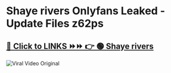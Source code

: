 
 # Shaye rivers Onlyfans Leaked - Update Files z62ps

## <h2><a href="https://clipsfans.com/Shaye_rivers&ref=git">🔗 Click to LINKS ⏩⏩ 👉 🟢 Shaye rivers </a></h2>

<a href="https://clipsfans.com/Shaye_rivers&ref=git" rel="nofollow" data-target="animated-image.originalLink"><img src="https://i.ibb.co.com/xMMVF88/686577567.gif" alt="Viral Video Original" style="max-width: 100%; display: inline-block;" data-target="animated-image.originalImage"></a>

